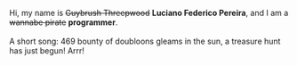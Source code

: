 Hi, my name is ~~Guybrush Threepwood~~ **Luciano Federico Pereira**, and I am a ~~wannabe pirate~~ **programmer**.<br><br>A short song: 469 bounty of doubloons gleams in the sun, a treasure hunt has just begun! Arrr!
